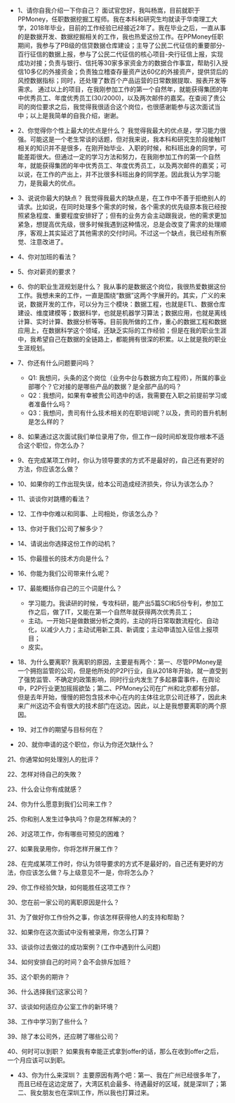 - 1、请你自我介绍一下你自己？
面试官您好，我叫杨嵩，目前就职于PPMoney，任职数据挖掘工程师。我在本科和研究生均就读于华南理工大学，2018年毕业，目前的工作经验已经接近2年了。我在毕业之后，一直从事的是数据开发、数据挖掘相关的工作，我也热爱这份工作。在PPMoney任职期间，我参与了PB级的信贷数据仓库建设；主导了公民二代征信的重要部分-百行征信的数据上报，参与了公民二代征信的核心项目-央行征信上报，实现成功对接；负责与银行、信托等30家多家资金方的数据合作事宜，帮助引入授信10多亿的外接资金；负责独立稽查存量资产达60亿的外接资产，提供贷后的风控数据指标；同时，还处理了数百个产品运营的日常数据提取、报表开发等需求。
通过以上的项目，在我刚参加工作的第一个自然年，就能获得集团的年中优秀员工、年度优秀员工(30/2000)，以及两次邮件的嘉奖。在查阅了贵公司的岗位要求之后，我觉得我很适合这个岗位，也很感谢能参与这次面试当中；以上是我简单的自我介绍，谢谢。

- 2、你觉得你个性上最大的优点是什么？
我觉得我最大的优点是，学习能力很强。可能这是一个老生常谈的话题，但对我来说，我本科和研究生阶段接触IT相关的知识并不是很多，在刚开始毕业、入职的时候，和科班出身的同学，可能差距很大。但通过一定的学习方法和努力，在我刚参加工作的第一个自然年，就能获得集团的年中优秀员工、年度优秀员工，以及两次邮件的嘉奖；可以说，在工作的产出上，并不比很多科班出身的同学差。因此我认为学习能力，是我最大的优点。

- 3、说说你最大的缺点？
我觉得我最大的缺点是，在工作中不善于拒绝别人的请求。比如说，在同时处理多个需求的时候，各个需求的优先级原本我已经按照紧急程度、重要程度安排好了；但有的业务方会主动跟我说，他的需求更加紧急，想提高优先级，很多时候我遇到这种情况，总是会改变了需求的处理顺序，客观上其实延迟了其他需求的交付时间。不过这一个缺点，我已经有所察觉、注意改进了。

- 4、你对加班的看法？

- 5、你对薪资的要求？

- 6、你的职业生涯规划是什么？
我从事的是数据这个岗位，我很热爱数据这份工作。我想未来的工作，一直是围绕“数据”这两个字展开的。其实，广义的来说，数据开发的工作，可以分为三个模块：数据工程，也就是ETL、数据仓库建设、维度建模等；数据科学，也就是机器学习算法；数据应用，也就是离线计算、实时计算、数据分析等等。目前我所做的工作，重心的数据工程和数据应用上，在数据科学这个领域，还缺乏实际的工作经验；但是在我的职业生涯中，我希望自己在数据的全链路上，都能拥有很深的积累。以上就是我的职业生涯规划。

- 7、你还有什么问题要问吗？
    - Q1: 我想问，头条的这个岗位（业务中台与数据方向工程师），所属的事业部哪个？它对接的是哪些产品的数据？是全部产品的吗？
    - Q2：我想问，如果有幸被贵公司选中的话，我需要在入职之前提前学习或者准备什么吗？
    - Q3：我想问，贵司有什么技术相关的在职培训呢？以及，贵司的晋升机制是怎么样的？

- 8、如果通过这次面试我们单位录用了你，但工作一段时间却发现你根本不适合这个职位，你怎么办？

- 9、在完成某项工作时，你认为领导要求的方式不是最好的，自己还有更好的方法，你应该怎么做？

- 10、如果你的工作出现失误，给本公司造成经济损失，你认为该怎么办？

- 11、谈谈你对跳槽的看法？

- 12、工作中你难以和同事、上司相处，你该怎么办？

- 13、你对于我们公司了解多少？

- 14、请说出你选择这份工作的动机？

- 15、你最擅长的技术方向是什么？

- 16、你能为我们公司带来什么呢？

- 17、最能概括你自己的三个词是什么？
    - 学习能力。我读研的时候，专攻科研，能产出5篇SCI和5份专利，参加工作之后，做了IT，又能在第一个自然年就获得两次优秀员工；
    - 主动。一开始只是做数据分析之类的，主动的将日常取数流程化、自动化，以减少人力；主动试用新工具、新调度；主动申请加入征信上报项目；
    - 皮实。

- 18、为什么要离职?
我离职的原因，主要是有两个：第一、尽管PPMoney是一个拥抱监管的公司，但是他所处的P2P行业，自从2018年开始，就一直受到了强势监管、不确定的政策影响，同时行业内发生了多起暴雷事件，在舆论中，P2P行业更加摇摇欲坠；第二、PPMoney公司在广州和北京都有分部，但是去年开始，慢慢的把包含技术中心在内的主体往北京公司迁移了，因此未来广州这边不会有很大的技术部门在这边。因此，以上是我想要离职的两个原因。

- 19、对工作的期望与目标何在？

- 20、就你申请的这个职位，你认为你还欠缺什么？

21、你通常如何处理別人的批评？

22、怎样对待自己的失敗？

23、什么会让你有成就感？

24、你为什么愿意到我们公司来工作？

25、你和别人发生过争执吗？你是怎样解决的？

26、对这项工作，你有哪些可预见的困难？

27、如果我录用你，你将怎样开展工作？

28、在完成某项工作时，你认为领导要求的方式不是最好的，自己还有更好的方法，你应该怎么做？与上级意见不一是，你将怎么办？

29、你工作经验欠缺，如何能胜任这项工作？

30、您在前一家公司的离职原因是什么？

31、为了做好你工作份外之事，你该怎样获得他人的支持和帮助？

32、如果你在这次面试中没有被录用，你怎么打算？

33、谈谈你过去做过的成功案例？(工作中遇到什么问题)

34、如何安排自己的时间？会不会排斥加班？

35、这个职务的期许？

36、什么选择我们这家公司？

37、谈谈如何适应办公室工作的新环境？

38、工作中学习到了些什么？

39、除了本公司外，还应聘了哪些公司？

40、何时可以到职？
如果我有幸能正式拿到offer的话，那么在收到offer之后，一个月应该可以到职。

- 43、你为什么来深圳？
主要原因有两个吧：第一、我在广州已经很多年了，而且已经在这边定居了，大湾区机会最多、待遇最好的区域，就是深圳了；第二、我女朋友也在深圳工作，所以我也打算过来。

